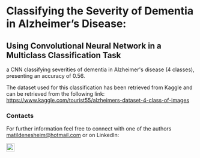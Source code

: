 # Classifying the Severity of Dementia in Alzheimer’s Disease:
## Using Convolutional Neural Network in a Multiclass Classification Task

a CNN classifying severities of dementia in Alzheimer's disease (4 classes), presenting an accuracy of 0.56.


The dataset used for this classification has been retrieved from Kaggle and can be retrieved from the following link: https://www.kaggle.com/tourist55/alzheimers-dataset-4-class-of-images

 
### Contacts 
For further information feel free to connect with one of the authors [matildenesheim@hotmail.com](mailto:matildenesheim@hotmail.com?subject=[GitHub]%20TIBA) or on LinkedIn:

[<img align="left" alt="matildenesheim | LinkedIn" width="22px" src="https://cdn.jsdelivr.net/npm/simple-icons@v3/icons/linkedin.svg" />][linkedin]

<br />

</details>

[linkedin]: https://www.linkedin.com/in/matildenesheim
